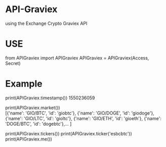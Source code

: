 # API-Graviex
using the Exchange Crypto Graviex API

# USE
from APIGraviex import APIGraviex
APIGraviex = APIGraviex(Access, Secret)

# Example
print(APIGraviex.timestamp())
    1550236059

print(APIGraviex.market())  
    [{'name': 'GIO/BTC', 'id': 'giobtc'},
     {'name': 'GIO/DOGE', 'id': 'giodoge'},
     {'name': 'GIO/LTC', 'id': 'gioltc'},
     {'name': 'GIO/ETH', 'id': 'gioeth'},
     {'name': 'DOGE/BTC', 'id': 'dogebtc'},... ]


print(APIGraviex.tickers())
print(APIGraviex.ticker('esbcbtc'))
print(APIGraviex.me())
